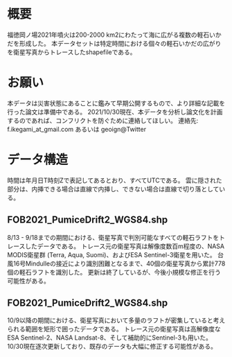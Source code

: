 # 概要
福徳岡ノ場2021年噴火は200-2000 km2にわたって海に広がる複数の軽石いかだを形成した。
本データセットは特定時間における個々の軽石いかだの広がりを衛星写真からトレースしたshapefileである。

# お願い
本データは災害状態にあることに鑑みて早期公開するもので、より詳細な記載を行った論文は準備中である。
2021/10/30現在、本データを分析し論文化を計画するのであれば、コンフリクトを防ぐために連絡してほしい。
連絡先: f.ikegami_at_gmail.com あるいは geoign@Twitter

# データ構造
時間は年月日T時刻Zで表記してあるとおり、すべてUTCである。
雲に隠された部分は、内挿できる場合は直線で内挿し、できない場合は直線で切り落としている。

## FOB2021_PumiceDrift2_WGS84.shp
8/13 - 9/18までの期間における、衛星写真で判別可能なすべての軽石ラフトをトレースしたデータである。
トレース元の衛星写真は解像度数百m程度の、NASA MODIS衛星群 (Terra, Aqua, Suomi)、およびESA Sentinel-3衛星を用いた。
台風16号Mindulleの接近により識別困難となるまで、40個の衛星写真から累計778個の軽石ラフトを識別した。
更新は終了しているが、今後小規模な修正を行う可能性がある。

## FOB2021_PumiceDrift2_WGS84.shp
10/9以降の期間における、衛星写真において多量のラフトが密集していると考えられる範囲を矩形で囲ったデータである。
トレース元の衛星写真は高解像度なESA Sentinel-2、NASA Landsat-8、そして補助的にSentinel-3も用いた。
10/30現在逐次更新しており、既存のデータも大幅に修正する可能性がある。
